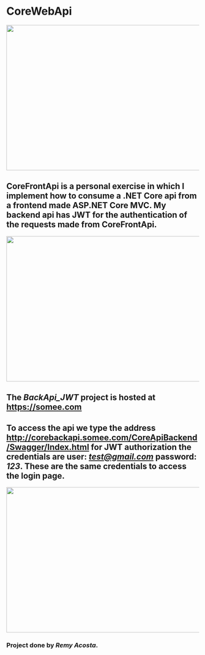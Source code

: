# CoreWebApi

<p align="center">
  <img src="https://user-images.githubusercontent.com/54869332/181027651-b14069cd-b7d2-4ff4-b1ea-198a8d28a1be.png" width="750" height="380">
</p>

## CoreFrontApi is a personal exercise in which I implement how to consume a .NET Core api from a frontend made ASP.NET Core MVC. My backend api has JWT for the authentication of the requests made from CoreFrontApi. 

<p align="center">
  <img align="center" src="https://user-images.githubusercontent.com/54869332/181027655-8ea80bfc-76ac-4376-ad94-25d78f29a278.png" width="750" height="380">
</p>
 
## The *BackApi_JWT* project is hosted at <https://somee.com>

## To access the api we type the address <http://corebackapi.somee.com/CoreApiBackend/Swagger/Index.html> for JWT authorization the credentials are user: *test@gmail.com* password: *123*. These are the same credentials to access the login page. 

<p align="center">
  <img align="center" src="https://user-images.githubusercontent.com/54869332/181034078-9b425fd2-a79e-4fa2-9292-195601294625.png" width="750" height="380">
</p>
  
### Project done by *Remy Acosta*.
